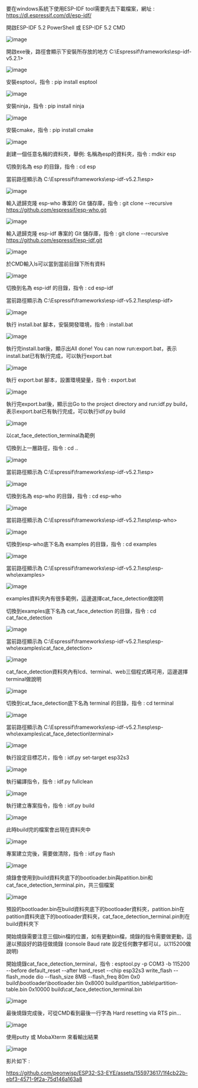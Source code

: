 要在windows系統下使用ESP-IDF tool需要先去下載檔案，網址 : https://dl.espressif.com/dl/esp-idf/

開啟ESP-IDF 5.2 PowerShell 或 ESP-IDF 5.2 CMD

![image](https://github.com/peonwisp/ESP32-S3-EYE/assets/155973617/ac03cf2d-bdd8-4ef5-9d80-21d0a5b46785)

開啟exe後，路徑會顯示下安裝所存放的地方 C:\Espressif\frameworks\esp-idf-v5.2.1>

![image](https://github.com/peonwisp/ESP32-S3-EYE/assets/155973617/e7566bf1-580e-4299-af95-dda1c99ebf3b)

安裝esptool，指令 :  pip install esptool

![image](https://github.com/peonwisp/ESP32-S3-EYE/assets/155973617/34e4e871-eef8-429e-a989-b0200acc9a6a)

安裝ninja，指令 :  pip install ninja

![image](https://github.com/peonwisp/ESP32-S3-EYE/assets/155973617/72816451-be36-4613-90be-cb0965949ffa)

安裝cmake，指令 :  pip install cmake

![image](https://github.com/peonwisp/ESP32-S3-EYE/assets/155973617/530420e9-fa21-4d87-b67c-5518829d4c9b)

創建一個任意名稱的資料夾，舉例: 名稱為esp的資料夾，指令 : mdkir esp

切換到名為 esp 的目錄，指令 : cd esp 

當前路徑顯示為 C:\Espressif\frameworks\esp-idf-v5.2.1\esp>

![image](https://github.com/peonwisp/ESP32-S3-EYE/assets/155973617/709917f5-6447-476c-b54b-9f84df8c8dad)

輸入遞歸克隆 esp-who 專案的 Git 儲存庫，指令 : git clone --recursive https://github.com/espressif/esp-who.git

![image](https://github.com/peonwisp/ESP32-S3-EYE/assets/155973617/c7a15d97-1d7d-4388-8b22-f8a066450cd0)

輸入遞歸克隆 esp-idf 專案的 Git 儲存庫，指令 : git clone --recursive https://github.com/espressif/esp-idf.git

![image](https://github.com/peonwisp/ESP32-S3-EYE/assets/155973617/b7c39213-978d-4a5c-9fae-119e283bff15)

於CMD輸入ls可以當到當前目錄下所有資料

![image](https://github.com/peonwisp/ESP32-S3-EYE/assets/155973617/c0888ba4-953d-4339-b990-ed838ac86214)

切換到名為 esp-idf 的目錄，指令 : cd esp-idf

當前路徑顯示為 C:\Espressif\frameworks\esp-idf-v5.2.1\esp\esp-idf>

![image](https://github.com/peonwisp/ESP32-S3-EYE/assets/155973617/88dd4299-151d-4675-a7d9-aed7dfdd038e)

執行 install.bat 腳本，安裝開發環境，指令 : install.bat

![image](https://github.com/peonwisp/ESP32-S3-EYE/assets/155973617/d53de752-f8e5-4e9a-b8dc-b714dfeab48e)

執行完install.bat後，顯示出All done! You can now run:export.bat，表示install.bat已有執行完成，可以執行export.bat

![image](https://github.com/peonwisp/ESP32-S3-EYE/assets/155973617/20268d16-fe05-4859-88c1-8b49b33758df)

執行 export.bat 腳本，設置環境變量，指令 : export.bat

![image](https://github.com/peonwisp/ESP32-S3-EYE/assets/155973617/9033126e-01d2-40ee-ba71-fd4e9b067325)

執行完export.bat後，顯示出Go to the project directory and run:idf.py build，表示export.bat已有執行完成，可以執行idf.py build

![image](https://github.com/peonwisp/ESP32-S3-EYE/assets/155973617/2d6d9c1e-7a82-4fea-9226-9ee4bc93cce5)

以cat_face_detection_terminal為範例

切換到上一層路徑，指令 : cd ..

![image](https://github.com/peonwisp/ESP32-S3-EYE/assets/155973617/2c1b926d-7761-4c00-a316-af41d19d3300)

當前路徑顯示為 C:\Espressif\frameworks\esp-idf-v5.2.1\esp>

![image](https://github.com/peonwisp/ESP32-S3-EYE/assets/155973617/0b1ba92b-c056-4c2d-8285-7c4bf6ec3d60)

切換到名為 esp-who 的目錄，指令 : cd esp-who

![image](https://github.com/peonwisp/ESP32-S3-EYE/assets/155973617/3ab57684-feed-4e4d-86c6-a83b5d890233)

當前路徑顯示為 C:\Espressif\frameworks\esp-idf-v5.2.1\esp\esp-who>

![image](https://github.com/peonwisp/ESP32-S3-EYE/assets/155973617/fb64456d-e86b-420a-8323-5c7af894e40a)

切換到esp-who底下名為 examples 的目錄，指令 : cd examples

![image](https://github.com/peonwisp/ESP32-S3-EYE/assets/155973617/14d0487a-4796-42cd-8b36-380221944f22)

當前路徑顯示為 C:\Espressif\frameworks\esp-idf-v5.2.1\esp\esp-who\examples>

![image](https://github.com/peonwisp/ESP32-S3-EYE/assets/155973617/75040780-e6c8-4b94-9d91-7154056cedf2)

examples資料夾內有很多範例，這邊選擇cat_face_detection做說明

切換到examples底下名為 cat_face_detection 的目錄，指令 : cd cat_face_detection

![image](https://github.com/peonwisp/ESP32-S3-EYE/assets/155973617/a4532382-13cd-417a-8a3f-6fb896ddc384)

當前路徑顯示為 C:\Espressif\frameworks\esp-idf-v5.2.1\esp\esp-who\examples\cat_face_detection>

![image](https://github.com/peonwisp/ESP32-S3-EYE/assets/155973617/5a955070-00f8-4234-b83d-4315e8143efc)

cat_face_detection資料夾內有lcd、terminal、web三個程式碼可用，這邊選擇terminal做說明

![image](https://github.com/peonwisp/ESP32-S3-EYE/assets/155973617/cef70842-3275-40c1-b9c5-9289c5cb8163)

切換到cat_face_detection底下名為 terminal 的目錄，指令 : cd terminal

![image](https://github.com/peonwisp/ESP32-S3-EYE/assets/155973617/e0e3a8c1-246c-4073-b750-a6ca943f1dbd)

當前路徑顯示為 C:\Espressif\frameworks\esp-idf-v5.2.1\esp\esp-who\examples\cat_face_detection\terminal>

![image](https://github.com/peonwisp/ESP32-S3-EYE/assets/155973617/ceebc668-7489-4377-97ff-d5dd59ec17a0)

執行設定目標芯片，指令 : idf.py set-target esp32s3

![image](https://github.com/peonwisp/ESP32-S3-EYE/assets/155973617/e2e68ccf-7bc7-47d1-ab4b-4bfee82eba01)

執行編譯指令，指令 : idf.py fullclean

![image](https://github.com/peonwisp/ESP32-S3-EYE/assets/155973617/0ee79c8c-e947-4164-a428-38493a3a6a0c)

執行建立專案指令，指令 : idf.py build

![image](https://github.com/peonwisp/ESP32-S3-EYE/assets/155973617/426c1638-4f46-4401-ab80-a4103a3b8cfe)

此時build完的檔案會出現在資料夾中

![image](https://github.com/peonwisp/ESP32-S3-EYE/assets/155973617/715bb563-2358-494a-a97f-a95de43c30db)

專案建立完後，需要做清除，指令 : idf.py flash

![image](https://github.com/peonwisp/ESP32-S3-EYE/assets/155973617/2d2cb6d1-872c-4b08-a4b3-08d93610756f)

燒錄會使用到build資料夾底下的bootloader.bin與patition.bin和cat_face_detection_terminal.pin，共三個檔案

![image](https://github.com/peonwisp/ESP32-S3-EYE/assets/155973617/abb1ec58-b579-4ec7-bada-2f4562cad359)

預設的bootloader.bin在build資料夾底下的bootloader資料夾，patition.bin在patition資料夾底下的bootloader資料夾，cat_face_detection_terminal.pin則在build資料夾下

開始燒錄需要注意三個bin檔的位置，如有更動bin檔，燒錄的指令需要做更動，這邊以預設好的路徑做燒錄 (console Baud rate 設定任何數字都可以，以115200做說明)

開始燒錄cat_face_detection_terminal，指令 : esptool.py -p COM3 -b 115200 --before default_reset --after hard_reset --chip esp32s3 write_flash --flash_mode dio --flash_size 8MB --flash_freq 
80m 0x0 build\bootloader\bootloader.bin 0x8000 build\partition_table\partition-table.bin 0x10000 build\cat_face_detection_terminal.bin

![image](https://github.com/peonwisp/ESP32-S3-EYE/assets/155973617/bfd52127-7ead-43d9-9ae0-0488d82c3660)

最後燒錄完成後，可從CMD看到最後一行字為 Hard resetting via RTS pin...

![image](https://github.com/peonwisp/ESP32-S3-EYE/assets/155973617/1cd8ffa1-09d4-408b-a7d1-c793577b0337)

使用putty 或 MobaXterm 來看輸出結果

![image](https://github.com/peonwisp/ESP32-S3-EYE/assets/155973617/1b23d477-b53e-4c27-8227-8c203a8773fc)

影片如下 : 

https://github.com/peonwisp/ESP32-S3-EYE/assets/155973617/1f4cb22b-ebf3-4571-9f2a-75d146a163a8

